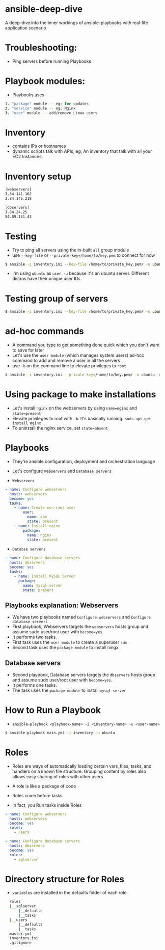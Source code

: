 # ansible-deep-dive
A deep-dive into the inner workings of ansible-playbooks with real-life application scenario

# Troubleshooting:
- Ping servers before running Playbooks

# Playbook modules:
- Playbooks uses
```bash
1. "package" module -- eg; for updates
2. "service" module -- eg; Nginx
3. "user" module -- add/remove Linux users
```

# Inventory
- contains IPs or hostnames
- dynamic scripts talk with APIs, eg; An inventory that talk with all your EC2 Instances.

# Inventory setup
```bash
[webservers]
3.84.141.162	
3.84.145.218	

[dbservers]
3.84.24.25
54.89.141.43
```

# Testing
- Try to ping all servers using the in-built `all` group module
- use `--key-file` or `--private-key=/home/to/key.pem` to connect for now
```bash
$ ansible -i inventory.ini --key-file /home/to/private_key.pem/ -u ubuntu -m ping all
```
- I'm using `ubuntu` as `user -u` because it's an ubuntu server. Different distros have their unique user IDs

# Testing group of servers
```bash
$ ansible -i inventory.ini --key-file /home/to/private_key.pem/ -u ubuntu -m ping webservers
```

# ad-hoc commands
- A command you type to get something done quick which you don't want to save for later
- Let's use the `user module` (which manages system users) ad-hoc command to add and remove a user in all the servers
- use `-b` on the command line to elevate privileges to `root`
```bash
$ ansible -i inventory.ini --private-key=/home/to/key.pem/ -u ubuntu -m user -a "name=sam  state=present" all
``` 

# Using package to make installations
- Let's install `nginx` on the webservers by using `name=nginx` and `state=present`
- Elevate privileges to root with `-b`. It's basically running: `sudo apt-get install nginx`
- To uninstall the nginx service, set `state=absent`

# Playbooks
- They're ansible configuration, deployment and orchestration language
- Let's configure `Webservers` and `Database servers`

- `Webservers`
```yml
- name: Configure webservers
  hosts: webservers
  become: yes
  tasks:
    - name: Create non-root user
        user:
          name: sam
          state: present
    - name: Install nginx
        package:
          name: nginx
          state: present
```
- `Databse servers`
```yml
- name: Configure database servers
  hosts: dbservers
  become: yes
  tasks:
    - name: Install MySQL Server
      package:
        name: mysql-server
        state: present 
```
## Playbooks explanation: Webservers
- We have two playbooks named `Configure webservers` and `Configure database servers`
- First playbook, Webservers targets the `webservers` hosts group and assume sudo user/root user with `become=yes`.
- It performs two tasks. 
- First task uses the `user module` to create a superuser `sam`
- Second task uses the `package module` to install ningx

## Database servers
- Second playbook, Database servers targets the `dbservers` hosts group and assume sudo user/root user with `become=yes`.
- It performs one tasks. 
- The task uses the `package module` to install `mysql-server`

# How to Run a Playbook
- `ansible-playbook <playbook-name> -i <inventory-name> -u <user-name>`
```bash
$ ansible-playbook main.yml -i inventory -u ubuntu
```

# Roles
- Roles are ways of automatically loading certain vars_files, tasks, and handlers on a known file structure. Grouping content by roles also allows easy sharing of roles with other users

- A role is like a package of code 

- Roles come before tasks

- In fact, you Run tasks inside Roles

```yml
- name: Configure webservers
  hosts: webservers
  become: yes
  roles:
    - users

- name: Configure database servers
  hosts: dbservers
  become: yes
  roles:
    - sqlserver
```
# Directory structure for Roles
- `variables` are installed in the defaults folder of each role
```bash
  roles
  |__sqlserver
      |__defaults
      |__tasks
  |__users
      |__defaults
      |__tasks
  master.yml
  inventory.ini
  .gitignore
```